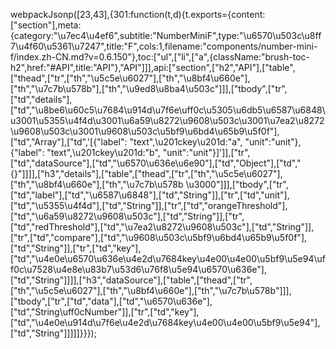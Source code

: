 webpackJsonp([23,43],{301:function(t,d){t.exports={content:["section"],meta:{category:"\u7ec4\u4ef6",subtitle:"NumberMiniF",type:"\u6570\u503c\u8ff7\u4f60\u5361\u7247",title:"F",cols:1,filename:"components/number-mini-f/index.zh-CN.md?v=0.6.150"},toc:["ul",["li",["a",{className:"brush-toc-h2",href:"#API",title:"API"},"API"]]],api:["section",["h2","API"],["table",["thead",["tr",["th","\u5c5e\u6027"],["th","\u8bf4\u660e"],["th","\u7c7b\u578b"],["th","\u9ed8\u8ba4\u503c"]]],["tbody",["tr",["td","details"],["td","\u8be6\u60c5\u7684\u914d\u7f6e\uff0c\u5305\u6db5\u6587\u6848\u3001\u5355\u4f4d\u3001\u6a59\u8272\u9608\u503c\u3001\u7ea2\u8272\u9608\u503c\u3001\u9608\u503c\u5bf9\u6bd4\u65b9\u5f0f"],["td","Array"],["td",'[{"label": "text",\u201ckey\u201d:"a", "unit":"unit"}, {"label": "text",\u201ckey\u201d:"b", "unit":"unit"}]']],["tr",["td","dataSource"],["td","\u6570\u636e\u6e90"],["td","Object"],["td","{}"]]]],["h3","details"],["table",["thead",["tr",["th","\u5c5e\u6027"],["th","\u8bf4\u660e"],["th","\u7c7b\u578b \u3000"]]],["tbody",["tr",["td","label"],["td","\u6587\u6848"],["td","String"]],["tr",["td","unit"],["td","\u5355\u4f4d"],["td","String"]],["tr",["td","orangeThreshold"],["td","\u6a59\u8272\u9608\u503c"],["td","String"]],["tr",["td","redThreshold"],["td","\u7ea2\u8272\u9608\u503c"],["td","String"]],["tr",["td","compare"],["td","\u9608\u503c\u5bf9\u6bd4\u65b9\u5f0f"],["td","String"]],["tr",["td","key"],["td","\u4e0e\u6570\u636e\u4e2d\u7684key\u4e00\u4e00\u5bf9\u5e94\uff0c\u7528\u4e8e\u83b7\u53d6\u76f8\u5e94\u6570\u636e"],["td","String"]]]],["h3","dataSource"],["table",["thead",["tr",["th","\u5c5e\u6027"],["th","\u8bf4\u660e"],["th","\u7c7b\u578b"]]],["tbody",["tr",["td","data"],["td","\u6570\u636e"],["td","String\uff0cNumber"]],["tr",["td","key"],["td","\u4e0e\u914d\u7f6e\u4e2d\u7684key\u4e00\u4e00\u5bf9\u5e94"],["td","String"]]]]]}}});